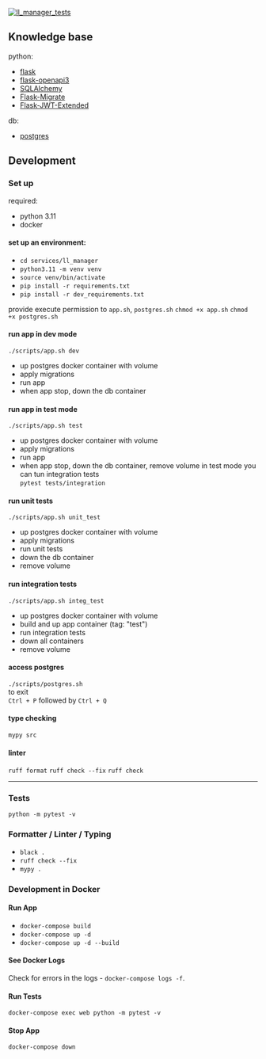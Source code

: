 [![ll_manager_tests](https://github.com/MaxGonchar/ll/actions/workflows/ll_manager_tests.yaml/badge.svg)](https://github.com/MaxGonchar/ll/actions/workflows/ll_manager_tests.yaml)

## Knowledge base
python:
- [flask](https://flask.palletsprojects.com/en/3.0.x/)
- [flask-openapi3](https://luolingchun.github.io/flask-openapi3/v3.x/)
- [SQLAlchemy](https://www.sqlalchemy.org/)
- [Flask-Migrate](https://flask-migrate.readthedocs.io/en/latest/#why-use-flask-migrate-vs-alembic-directly)
- [Flask-JWT-Extended](https://flask-jwt-extended.readthedocs.io/en/stable/index.html)

db:
- [postgres](https://www.postgresql.org/)

## Development

### Set up
required:
- python 3.11
- docker

#### set up an environment:
- `cd services/ll_manager`
- `python3.11 -m venv venv`
- `source venv/bin/activate`
- `pip install -r requirements.txt`
- `pip install -r dev_requirements.txt`

provide execute permission to `app.sh`, `postgres.sh`
`chmod +x app.sh`
`chmod +x postgres.sh`

#### run app in dev mode
`./scripts/app.sh dev`
- up postgres docker container with volume
- apply migrations
- run app
- when app stop, down the db container

#### run app in test mode
`./scripts/app.sh test`
- up postgres docker container with volume
- apply migrations
- run app
- when app stop, down the db container, remove volume
in test mode you can tun integration tests\
`pytest tests/integration`

#### run unit tests
`./scripts/app.sh unit_test`
- up postgres docker container with volume
- apply migrations
- run unit tests
- down the db container
- remove volume

#### run integration tests
`./scripts/app.sh integ_test`
- up postgres docker container with volume
- build and up app container (tag: "test")
- run integration tests
- down all containers
- remove volume

#### access postgres
`./scripts/postgres.sh`\
to exit\
`Ctrl + P` followed by `Ctrl + Q`

#### type checking
`mypy src`

#### linter
`ruff format`
`ruff check --fix`
`ruff check`

---------------------------------------------------------------------------------------------------

### Tests
`python -m pytest -v`

### Formatter / Linter / Typing
- `black .`
- `ruff check --fix`
- `mypy .`

### Development in Docker

#### Run App
- `docker-compose build`
- `docker-compose up -d`
- `docker-compose up -d --build`

#### See Docker Logs
Check for errors in the logs - `docker-compose logs -f`.

#### Run Tests
`docker-compose exec web python -m pytest -v`

#### Stop App
`docker-compose down`